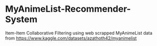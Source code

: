 # MyAnimeList-Recommender-System

Item-Item Collaborative Filtering using web scrapped MyAnimeList data from https://www.kaggle.com/datasets/azathoth42/myanimelist
